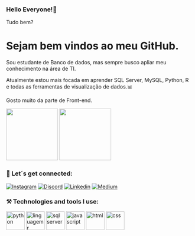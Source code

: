 
### Hello Everyone!🌷

Tudo bem?

# Sejam bem vindos ao meu GitHub.

Sou estudante de Banco de dados, mas sempre busco apliar meu conhecimento na área de TI.

Atualmente estou mais focada em aprender SQL Server, MySQL, Python, R e todas as ferramentas de visualização de dados.📊

Gosto muito da parte de Front-end.


<div>
  <img height="140cm" src="https://github-readme-stats.vercel.app/api?username=cidavelame85&show_icons=true&theme=synthwave"/>
   <img height="140em" src="https://github-readme-stats.vercel.app/api/top-langs/?username=cidavelame85&layout=compact&theme=synthwave"/>
</div>

### 💜 Let´s get connected:

[![Instagram](https://img.shields.io/badge/Instagram-E4405F?style=for-the-badge&logo=instagram&logoColor=white)](https://www.instagram.com/futura_engenheiradedados/)
[![Discord](https://img.shields.io/badge/Discord-7289DA?style=for-the-badge&logo=discord&logoColor=white)](https://discord.com/channels/@me)
[![Linkedin](https://img.shields.io/badge/LinkedIn-0077B5?style=for-the-badge&logo=linkedin&logoColor=white)](https://www.linkedin.com/in/maria-velame/)
[![Medium](https://img.shields.io/badge/Medium-12100E?style=for-the-badge&logo=medium&logoColor=white)](https://medium.com/@cidavelame)


### ⚒️ Technologies and tools I use:

<div>
<img aligh="centeer" alt="python" height="50" widht="40" src="https://cdn.jsdelivr.net/gh/devicons/devicon@latest/icons/python/python-original.svg"/>
<img aligh="centeer" alt="linguagem r" height="50" widht="40" src="https://cdn.jsdelivr.net/gh/devicons/devicon@latest/icons/r/r-original.svg"/>
<img aligh="centeer" alt="sql server" height="50" widht="40" src="https://cdn.jsdelivr.net/gh/devicons/devicon@latest/icons/microsoftsqlserver/microsoftsqlserver-original.svg"/>
<img aligh="centeer" alt="javascript" height="50" widht="40" src="https://cdn.jsdelivr.net/gh/devicons/devicon@latest/icons/javascript/javascript-original.svg"/>
<img aligh="centeer" alt="html" height="50" widht="40" src="https://cdn.jsdelivr.net/gh/devicons/devicon@latest/icons/html5/html5-original.svg"/>
<img aligh="centeer" alt="css" height="50" widht="40" src="https://cdn.jsdelivr.net/gh/devicons/devicon@latest/icons/css3/css3-original.svg"/>

  </div>







